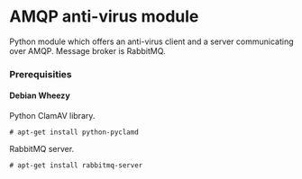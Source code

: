 AMQP anti-virus module
======

Python module which offers an anti-virus client and a server communicating over AMQP. Message broker is RabbitMQ.

### Prerequisities

#### Debian Wheezy
Python ClamAV library.
```
# apt-get install python-pyclamd
```

RabbitMQ server.
```
# apt-get install rabbitmq-server
```

